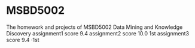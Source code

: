 # MSBD5002
The homework and projects of MSBD5002 Data Mining and Knowledge Discovery
assignment1 score 9.4
assignment2 score 10.0  1st
assignment3 score 9.4  ·1st
